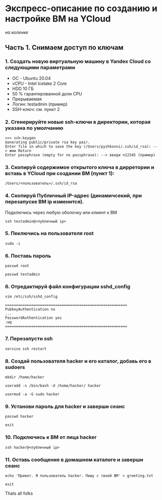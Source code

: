 # Экспресс-описание по созданию и настройке ВМ на YCloud
_на коленке_

## Часть 1. Снимаем доступ по ключам
### 1. Создать новую виртуальную машину в Yandex Cloud со следующими параметрами
  * ОС - Ubuntu 20.04 
  * vCPU - Intel Icelake 2 Core
  * HDD 10 ГБ
  * 50 % гарантированной доли CPU
  * Прерываемая
  * Логин: testadmin (пример)
  * SSH-ключ: см. пункт 2

### 2. Сгенерируйте новые ssh-ключи в директории, которая указана по умолчанию

    >>> ssh-keygen
    Generating public/private rsa key pair.
    Enter file in which to save the key (/Users/pyshkovni/.ssh/id_rsa): --> жми Return
    Enter passphrase (empty for no passphrase): --> введи n12345 (пример)

### 3. Скопируй содержимое открытого ключа в дирретории и вставь в YCloud при создании ВМ (пункт 1):
    
    /Users/<пользователь>/.ssh/id_rsa

### 4. Скопируй Публичный IP-адрес (динамичсекий, при перезапуске ВМ ip изменится). <br> 
Подключись через любую оболочку или клиент к ВМ

    ssh testadmin@<публичный ip>
    
### 5. Пеключись на пользователя root

    sudo -i 
    
### 6. Поставь пароль

    passwd root
    
    passwd testadmin
    
### 6. Отредактируй файл конфигурации sshd_config

    vim /etc/ssh/sshd_config
    
    ========================================================
    PubkeyAuthentication no
    ...
    PasswordAuthentication yes 
    :wq
    ========================================================
    
### 7. Перезапусти ssh

    service ssh restart
    
### 8. Создай пользователя hacker и его каталог, добавь его в sudoers

    mkdir /home/hacker
    
    useradd -s /bin/bash -d /home/hacker/ hacker
    
    usermod -a -G sudo hacker
    
### 9. Установи пароль для hacker и заверши сеанс
    passwd hacker
    
    exit

### 10. Подключись к ВМ от лица hacker

    ssh hacker@<публичный ip>
    
### 11. Оставь сообщение в домашнем каталоге и заверши сеанс
    echo 'Привет. Я пользователь hacker. Пишу с твоей ВМ' > greeting.txt 
    
    exit
    

    
Thats all folks
